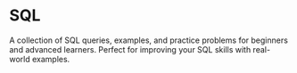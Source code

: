 # SQL
A collection of SQL queries, examples, and practice problems for beginners and advanced learners. Perfect for improving your SQL skills with real-world examples. 
